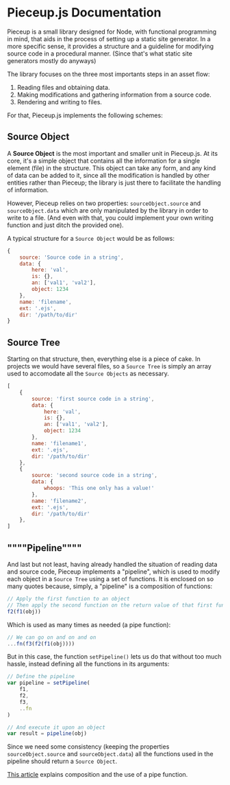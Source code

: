 # Pieceup.js Documentation

Pieceup is a small library designed for Node, with functional programming in mind, that aids in the process of setting up a static site generator. In a more specific sense, it provides a structure and a guideline for modifying source code in a procedural manner. (Since that's what static site generators mostly do anyways)

The library focuses on the three most importants steps in an asset flow:

1. Reading files and obtaining data.
2. Making modifications and gathering information from a source code.
3. Rendering and writing to files.

For that, Pieceup.js implements the following schemes:

## Source Object

A **Source Object** is the most important and smaller unit in Pieceup.js. At its core, it's a simple object that contains all the information for a single element (file) in the structure. This object can take any form, and any kind of data can be added to it, since all the modification is handled by other entities rather than Pieceup; the library is just there to facilitate the handling of information. 

However, Pieceup relies on two properties: ``sourceObject.source`` and ``sourceObject.data`` which are only manipulated by the library in order to write to a file. (And even with that, you could implement your own writing function and just ditch the provided one).

A typical structure for a ``Source Object`` would be as follows:

```javascript 
{
    source: 'Source code in a string',
    data: {
        here: 'val',
        is: {},
        an: ['val1', 'val2'],
        object: 1234
    },
    name: 'filename',
    ext: '.ejs',
    dir: '/path/to/dir'
}
```

## Source Tree

Starting on that structure, then, everything else is a piece of cake. In projects we would have several files, so a ``Source Tree`` is simply an array used to accomodate all the ``Source Objects`` as necessary.

```javascript 
[
    {
        source: 'first source code in a string',
        data: {
            here: 'val',
            is: {},
            an: ['val1', 'val2'],
            object: 1234
        },
        name: 'filename1',
        ext: '.ejs',
        dir: '/path/to/dir'
    },
    {
        source: 'second source code in a string',
        data: {
            whoops: 'This one only has a value!'
        },
        name: 'filename2',
        ext: '.ejs',
        dir: '/path/to/dir'
    },
]
```

## """"Pipeline""""

And last but not least, having already handled the situation of reading data and source code, Pieceup implements a "pipeline", which is used to modify each object in a ``Source Tree`` using a set of functions. It is enclosed on so many quotes because, simply, a "pipeline" is a composition of functions:

```javascript
// Apply the first function to an object
// Then apply the second function on the return value of that first function
f2(f1(obj))
```
Which is used as many times as needed (a pipe function):

```javascript
// We can go on and on and on
...fn(f3(f2(f1(obj))))
```

But in this case, the function ``setPipeline()`` lets us do that without too much hassle, instead defining all the functions in its arguments:

```javascript
// Define the pipeline
var pipeline = setPipeline(
    f1,
    f2,
    f3,
    ..fn
)

// And execute it upon an object
var result = pipeline(obj)
```

Since we need some consistency (keeping the properties ``sourceObject.source`` and ``sourceObject.data``) all the functions used in the pipeline should return a ``Source Object``.

[This article](https://medium.com/@venomnert/pipe-function-in-javascript-8a22097a538e) explains composition and the use of a pipe function.